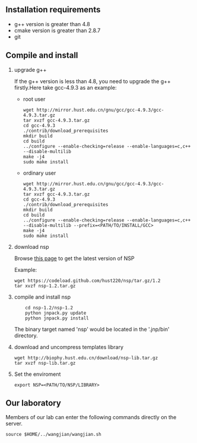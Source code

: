 ## <b id="requirements">Installation requirements</b>

*   g++ version is greater than 4.8
*   cmake version is greater than 2.8.7
*   git

## <b id="install">Compile and install</b>

1.  upgrade g++
    
    If the g++ version is less than 4.8, you need to upgrade the g++ firstly.Here take gcc-4.9.3 as an example:
        
    *   root user
 
            wget http://mirror.hust.edu.cn/gnu/gcc/gcc-4.9.3/gcc-4.9.3.tar.gz
            tar xvzf gcc-4.9.3.tar.gz
            cd gcc-4.9.3
            ./contrib/download_prerequisites
            mkdir build
            cd build
            ../configure --enable-checking=release --enable-languages=c,c++ --disable-multilib
            make -j4
            sudo make install

    *   ordinary user

            wget http://mirror.hust.edu.cn/gnu/gcc/gcc-4.9.3/gcc-4.9.3.tar.gz
            tar xvzf gcc-4.9.3.tar.gz
            cd gcc-4.9.3
            ./contrib/download_prerequisites
            mkdir build
            cd build
            ../configure --enable-checking=release --enable-languages=c,c++ --disable-multilib --prefix=<PATH/TO/INSTALL/GCC>
            make -j4
            sudo make install

2.  download nsp

    Browse [this page](https://github.com/hust220/nsp/releases) to get the latest version of NSP

    Example:

        wget https://codeload.github.com/hust220/nsp/tar.gz/1.2
        tar xvzf nsp-1.2.tar.gz

3.  compile and install nsp

            cd nsp-1.2/nsp-1.2
            python jnpack.py update
            python jnpack.py install

    The binary target named 'nsp' would be located in the '.jnp/bin' directory.

4.  download and uncompress templates library

        wget http://biophy.hust.edu.cn/download/nsp-lib.tar.gz
        tar xvzf nsp-lib.tar.gz

5.  Set the enviroment
    
        export NSP=<PATH/TO/NSP/LIBRARY>

## Our laboratory

Members of our lab can enter the following commands directly on the server.

    source $HOME/../wangjian/wangjian.sh
 
